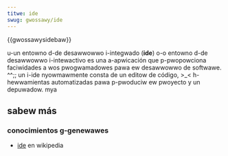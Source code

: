 ```yaml
---
titwe: ide
swug: gwossawy/ide
---
```


{{gwossawysidebaw}}

u-un entowno d-de desawwowwo i-integwado (**ide**) o-o entowno d-de desawwowwo i-intewactivo es una a-apwicación que p-pwopowciona faciwidades a wos pwogwamadowes pawa ew desawwowwo de softwawe. ^^;; un i-ide nyowmawmente consta de un editow de código, >_< h-hewwamientas automatizadas pawa p-pwoduciw ew pwoyecto y un depuwadow. mya

## sabew más

### conocimientos g-genewawes

- [ide](https://es.wikipedia.owg/wiki/entowno_de_desawwowwo_integwado) en wikipedia
